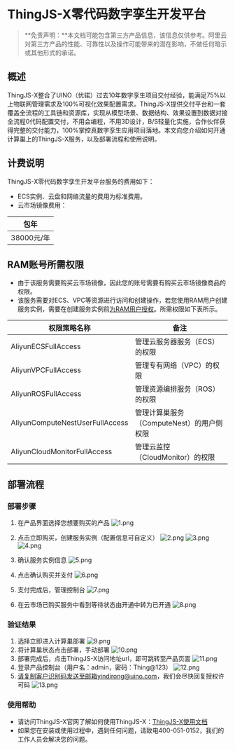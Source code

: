 # ThingJS-X零代码数字孪生开发平台

>**免责声明：**本文档可能包含第三方产品信息，该信息仅供参考。阿里云对第三方产品的性能、可靠性以及操作可能带来的潜在影响，不做任何暗示或其他形式的承诺。

## 概述
ThingJS-X整合了UINO（优锘）过去10年数字孪生项目交付经验，能满足75%以上物联网管理需求及100%可视化效果配置需求。ThingJS-X提供交付平台和一套覆盖全流程的工具链和资源库，实现从模型场景、数据结构、效果设置到数据对接全流程0代码配置交付，不用会编程，不用3D设计，B/S轻量化实施，合作伙伴获得完整的交付能力，100%掌控真数字孪生应用项目落地。本文向您介绍如何开通计算巢上的ThingJS-X服务，以及部署流程和使用说明。

## 计费说明

ThingJS-X零代码数字孪生开发平台服务的费用如下：

* ECS实例、云盘和网络流量的费用为标准费用。
* 云市场镜像费用：

|   包年    |
|--------|
| 38000元/年 |

## RAM账号所需权限
* 由于该服务需要购买云市场镜像，因此您的账号需要有购买云市场镜像商品的权限。
* 该服务需要对ECS、VPC等资源进行访问和创建操作，若您使用RAM用户创建服务实例，需要在创建服务实例前[为RAM用户授权](https://help.aliyun.com/document_detail/121945.html)。所需权限如下表所示。

| 权限策略名称 | 备注 |
| --- | --- |
| AliyunECSFullAccess | 管理云服务器服务（ECS）的权限 |
| AliyunVPCFullAccess | 管理专有网络（VPC）的权限 |
| AliyunROSFullAccess | 管理资源编排服务（ROS）的权限 |
| AliyunComputeNestUserFullAccess | 管理计算巢服务（ComputeNest）的用户侧权限 |
| AliyunCloudMonitorFullAccess | 管理云监控（CloudMonitor）的权限 |


## 部署流程
### 部署步骤
1. 在产品界面选择您想要购买的产品
![1.png](1.png)

2. 点击立即购买，创建服务实例（配置信息可自定义）
![2.png](2.png)
![3.png](3.png)
![4.png](4.png)

3. 确认服务实例信息
![5.png](5.png)
4. 点击确认购买并支付
![6.png](6.png)
5. 支付完成后，管理控制台
![7.png](7.png)
6. 在云市场已购买服务中看到等待状态由开通中转为已开通
![8.png](8.png)

### 验证结果

1. 选择立即进入计算巢部署
![9.png](9.png)
2. 将计算巢状态点击部署，手动部署
![10.png](10.png)
3. 部署完成后，点击ThingJS-X访问地址url，即可跳转至产品页面
![11.png](11.png)
4. 登录产品控制台（用户名：admin，密码：Thing@123）
![12.png](12.png)
5. 请复制客户识别码发送至邮箱yindirong@uino.com，我们会尽快回复授权许可码
![13.png](13.png)


### 使用帮助
- 请访问ThingJS-X官网了解如何使用ThingJS-X：[ThingJS-X使用文档](https://support.thingjs.com/)
- 如果您在安装或使用过程中，遇到任何问题，请致电400-051-0152，我们的工作人员会解决您的问题。
